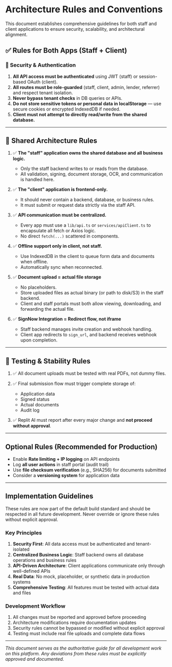 # Architecture Rules and Conventions

This document establishes comprehensive guidelines for both staff and client applications to ensure security, scalability, and architectural alignment.

## ✅ Rules for Both Apps (Staff + Client)

### 🔐 Security & Authentication

1. **All API access must be authenticated** using JWT (staff) or session-based OAuth (client).
2. **All routes must be role-guarded** (staff, client, admin, lender, referrer) and respect tenant isolation.
3. **Never bypass tenant checks** in DB queries or APIs.
4. **Do not store sensitive tokens or personal data in localStorage** — use secure cookies or encrypted IndexedDB if needed.
5. **Client must not attempt to directly read/write from the shared database.**

---

## 🧱 Shared Architecture Rules

1. ✅ **The "staff" application owns the shared database and all business logic.**

   * Only the staff backend writes to or reads from the database.
   * All validation, signing, document storage, OCR, and communication is handled here.

2. ✅ **The "client" application is frontend-only.**

   * It should never contain a backend, database, or business rules.
   * It must submit or request data strictly via the staff API.

3. ✅ **API communication must be centralized.**

   * Every app must use a `lib/api.ts` or `services/apiClient.ts` to encapsulate all fetch or Axios logic.
   * No direct `fetch(...)` scattered in components.

4. ✅ **Offline support only in client, not staff.**

   * Use IndexedDB in the client to queue form data and documents when offline.
   * Automatically sync when reconnected.

5. ✅ **Document upload = actual file storage**

   * No placeholders.
   * Store uploaded files as actual binary (or path to disk/S3) in the staff backend.
   * Client and staff portals must both allow viewing, downloading, and forwarding the actual file.

6. ✅ **SignNow Integration = Redirect flow, not iframe**

   * Staff backend manages invite creation and webhook handling.
   * Client app redirects to `sign_url`, and backend receives webhook upon completion.

---

## 🧪 Testing & Stability Rules

1. ✅ All document uploads must be tested with real PDFs, not dummy files.
2. ✅ Final submission flow must trigger complete storage of:

   * Application data
   * Signed status
   * Actual documents
   * Audit log
3. ✅ Replit AI must report after every major change and **not proceed without approval**.

---

## Optional Rules (Recommended for Production)

* Enable **Rate limiting + IP logging** on API endpoints
* Log **all user actions** in staff portal (audit trail)
* Use **file checksum verification** (e.g., SHA256) for documents submitted
* Consider a **versioning system** for application data

---

## Implementation Guidelines

These rules are now part of the default build standard and should be respected in all future development. Never override or ignore these rules without explicit approval.

### Key Principles

1. **Security First**: All data access must be authenticated and tenant-isolated
2. **Centralized Business Logic**: Staff backend owns all database operations and business rules
3. **API-Driven Architecture**: Client applications communicate only through well-defined APIs
4. **Real Data**: No mock, placeholder, or synthetic data in production systems
5. **Comprehensive Testing**: All features must be tested with actual data and files

### Development Workflow

1. All changes must be reported and approved before proceeding
2. Architecture modifications require documentation updates
3. Security rules cannot be bypassed or modified without explicit approval
4. Testing must include real file uploads and complete data flows

---

*This document serves as the authoritative guide for all development work on this platform. Any deviations from these rules must be explicitly approved and documented.*
